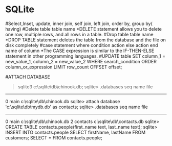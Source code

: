 # SQLite
#Select,Inset, update, inner join, self join, left join, order by, group by( having)
#Delete table table name *DELETE statement allows you to delete one row, multiple rows, and all rows in a table.
#Drop table table name *DROP TABLE statement deletes the table from the database and the file on disk completely
#case statement 
  where condition action
  else action
  end name of column
  *The CASE expression is similar to the IF-THEN-ELSE statement in other programming languages.
#UPDATE table
SET column_1 = new_value_1,
    column_2 = new_value_2
WHERE
    search_condition 
ORDER column_or_expression
LIMIT row_count OFFSET offset;  
  
#ATTACH DATABASE
>sqlite3 c:\sqlite\db\chinook.db;
sqlite> .databases
seq  name             file
---  ---------------  ----------------------------------------------------------
0    main             c:\sqlite\db\chinook.db
sqlite> attach database 'c:\sqlite\db\mydb.db' as contacts;
sqlite> .databases
seq  name             file
---  ---------------  ----------------------------------------------------------
0    main             c:\sqlite\db\chinook.db
2    contacts         c:\sqlite\db\contacts.db
sqlite> CREATE TABLE contacts.people(first_name text, last_name text);
sqlite> INSERT INTO contacts.people SELECT firstName, lastName FROM customers;
SELECT * FROM contacts.people;
